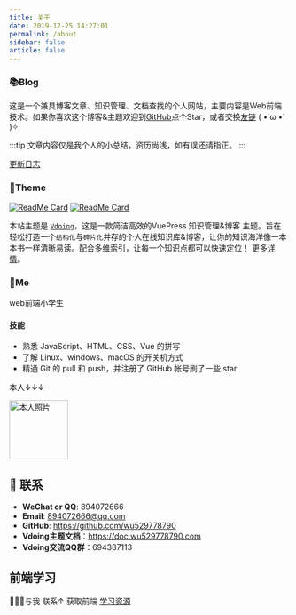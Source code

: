 ```yaml
---
title: 关于
date: 2019-12-25 14:27:01
permalink: /about
sidebar: false
article: false
---
```


### 📚Blog
这是一个兼具博客文章、知识管理、文档查找的个人网站，主要内容是Web前端技术。如果你喜欢这个博客&主题欢迎到[GitHub](https://github.com/wu529778790/vuepress-theme-vdoing)点个Star，或者交换[友链](/friends/) ( •̀ ω •́ )✧

:::tip
文章内容仅是我个人的小总结，资历尚浅，如有误还请指正。
:::

[更新日志](https://github.com/wu529778790/vuepress-theme-vdoing/commits/master)

### 🎨Theme

[<img src="https://github-readme-stats.vercel.app/api/pin/?username=wu529778790&amp;repo=vuepress-theme-vdoing" alt="ReadMe Card" class="no-zoom">](https://github.com/wu529778790/vuepress-theme-vdoing)
[<img src="https://github-readme-stats.vercel.app/api/pin/?username=wu529778790&amp;repo=vuepress-theme-vdoing-doc" alt="ReadMe Card" class="no-zoom">](https://doc.wu529778790.com/)

本站主题是 [`Vdoing`](https://github.com/wu529778790/vuepress-theme-vdoing)，这是一款简洁高效的VuePress 知识管理&博客 主题。旨在轻松打造一个`结构化`与`碎片化`并存的个人在线知识库&博客，让你的知识海洋像一本本书一样清晰易读。配合多维索引，让每一个知识点都可以快速定位！ 更多[详情](https://github.com/wu529778790/vuepress-theme-vdoing)。

<!-- <a href="https://github.com/wu529778790/vuepress-theme-vdoing" target="_blank"><img src='https://img.shields.io/github/stars/wu529778790/vuepress-theme-vdoing' alt='GitHub stars' class="no-zoom"></a>
<a href="https://github.com/wu529778790/vuepress-theme-vdoing" target="_blank"><img src='https://img.shields.io/github/forks/wu529778790/vuepress-theme-vdoing' alt='GitHub forks' class="no-zoom"></a> -->


### 🐼Me
web前端小学生

#### 技能
* 熟悉 JavaScript、HTML、CSS、Vue 的拼写
* 了解 Linux、windows、macOS 的开关机方式
* 精通 Git 的 pull 和 push，并注册了 GitHub 帐号刷了一些 star

本人↓↓↓

<img src='https://cdn.jsdelivr.net/gh/wu529778790/image_store/blog/20200103123203.jpg' alt='本人照片' style="width:106px;">


## :email: 联系

- **WeChat or QQ**: <a :href="qqUrl" class='qq'>894072666</a>
- **Email**:  <a href="mailto:894072666@qq.com">894072666@qq.com</a>
- **GitHub**: <https://github.com/wu529778790>
- **Vdoing主题文档**：<https://doc.wu529778790.com>
- **Vdoing交流QQ群**：694387113

## 前端学习
🎉🎉✨与我 <a :href="qqUrl">联系↑</a> 获取前端 [学习资源](https://github.com/wu529778790/blog-gitalk-comment/wiki/Front-end-Study)




<script>
  export default {
    data(){
      return {
        qqUrl: 'tencent://message/?uin=894072666&Site=&Menu=yes'
      }
    },
    mounted(){
      const flag =  navigator.userAgent.match(/(phone|pad|pod|iPhone|iPod|ios|iPad|Android|Mobile|BlackBerry|IEMobile|MQQBrowser|JUC|Fennec|wOSBrowser|BrowserNG|WebOS|Symbian|Windows Phone)/i);
      if(flag){
        this.qqUrl = 'mqqwpa://im/chat?chat_type=wpa&uin=894072666&version=1&src_type=web&web_src=oicqzone.com'
      }
    }
  }
</script>

